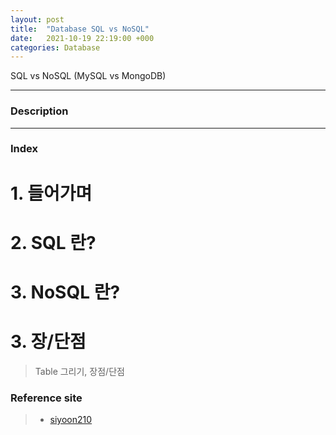```yaml
---
layout: post
title:  "Database SQL vs NoSQL"
date:   2021-10-19 22:19:00 +000
categories: Database
---
```

SQL vs NoSQL (MySQL vs MongoDB)

---
### Description

---
### Index
# 1. 들어가며
> 

# 2. SQL 란?
>

# 3. NoSQL 란?
> 

# 3. 장/단점
> Table 그리기, 장점/단점
 

### Reference site 
> - [siyoon210]

[siyoon210]: https://siyoon210.tistory.com/130
